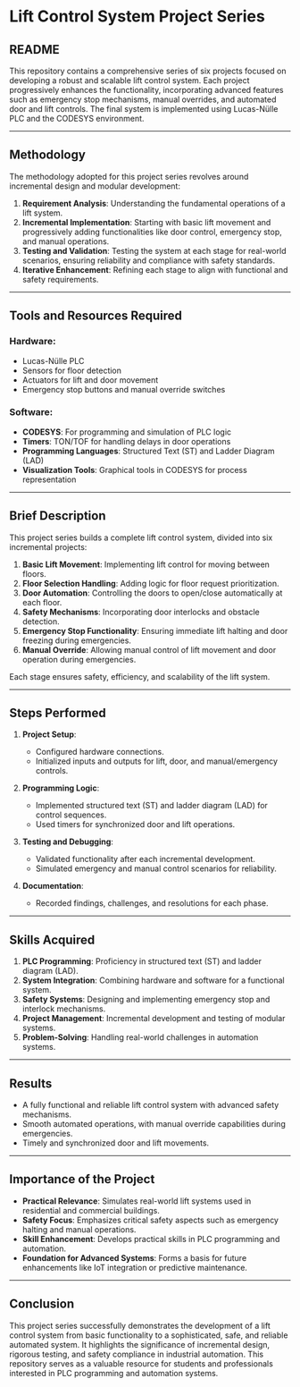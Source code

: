 # **Lift Control System Project Series**

## **README**

This repository contains a comprehensive series of six projects focused on developing a robust and scalable lift control system. Each project progressively enhances the functionality, incorporating advanced features such as emergency stop mechanisms, manual overrides, and automated door and lift controls. The final system is implemented using Lucas-Nülle PLC and the CODESYS environment.

---

## **Methodology**

The methodology adopted for this project series revolves around incremental design and modular development:

1. **Requirement Analysis**: Understanding the fundamental operations of a lift system.
2. **Incremental Implementation**: Starting with basic lift movement and progressively adding functionalities like door control, emergency stop, and manual operations.
3. **Testing and Validation**: Testing the system at each stage for real-world scenarios, ensuring reliability and compliance with safety standards.
4. **Iterative Enhancement**: Refining each stage to align with functional and safety requirements.

---

## **Tools and Resources Required**

### **Hardware**:
- Lucas-Nülle PLC
- Sensors for floor detection
- Actuators for lift and door movement
- Emergency stop buttons and manual override switches

### **Software**:
- **CODESYS**: For programming and simulation of PLC logic
- **Timers**: TON/TOF for handling delays in door operations
- **Programming Languages**: Structured Text (ST) and Ladder Diagram (LAD)
- **Visualization Tools**: Graphical tools in CODESYS for process representation

---

## **Brief Description**

This project series builds a complete lift control system, divided into six incremental projects:

1. **Basic Lift Movement**: Implementing lift control for moving between floors.
2. **Floor Selection Handling**: Adding logic for floor request prioritization.
3. **Door Automation**: Controlling the doors to open/close automatically at each floor.
4. **Safety Mechanisms**: Incorporating door interlocks and obstacle detection.
5. **Emergency Stop Functionality**: Ensuring immediate lift halting and door freezing during emergencies.
6. **Manual Override**: Allowing manual control of lift movement and door operation during emergencies.

Each stage ensures safety, efficiency, and scalability of the lift system.

---

## **Steps Performed**

1. **Project Setup**:
   - Configured hardware connections.
   - Initialized inputs and outputs for lift, door, and manual/emergency controls.

2. **Programming Logic**:
   - Implemented structured text (ST) and ladder diagram (LAD) for control sequences.
   - Used timers for synchronized door and lift operations.

3. **Testing and Debugging**:
   - Validated functionality after each incremental development.
   - Simulated emergency and manual control scenarios for reliability.

4. **Documentation**:
   - Recorded findings, challenges, and resolutions for each phase.

---

## **Skills Acquired**

1. **PLC Programming**: Proficiency in structured text (ST) and ladder diagram (LAD).
2. **System Integration**: Combining hardware and software for a functional system.
3. **Safety Systems**: Designing and implementing emergency stop and interlock mechanisms.
4. **Project Management**: Incremental development and testing of modular systems.
5. **Problem-Solving**: Handling real-world challenges in automation systems.

---

## **Results**

- A fully functional and reliable lift control system with advanced safety mechanisms.
- Smooth automated operations, with manual override capabilities during emergencies.
- Timely and synchronized door and lift movements.

---

## **Importance of the Project**

- **Practical Relevance**: Simulates real-world lift systems used in residential and commercial buildings.
- **Safety Focus**: Emphasizes critical safety aspects such as emergency halting and manual operations.
- **Skill Enhancement**: Develops practical skills in PLC programming and automation.
- **Foundation for Advanced Systems**: Forms a basis for future enhancements like IoT integration or predictive maintenance.

---

## **Conclusion**

This project series successfully demonstrates the development of a lift control system from basic functionality to a sophisticated, safe, and reliable automated system. It highlights the significance of incremental design, rigorous testing, and safety compliance in industrial automation. This repository serves as a valuable resource for students and professionals interested in PLC programming and automation systems.

